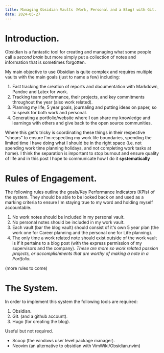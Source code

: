 ```yaml
---
title: Managing Obsidian Vaults (Work, Personal and a Blog) with Git.
date: 2024-05-27
---
```

# Introduction. 
Obsidian is a fantastic tool for creating and managing what some people call a *second brain* but more simply put a collection of notes and information that is sometimes forgotten. 

My main objective to use Obsidian is quite complex and requires multiple vaults with the main goals (just to name a few) including:
1. Fast tracking the creation of reports and documentation with Markdown, Pandoc and Latex for work.
2. Tracking team performance, their projects, and key commitments throughout the year (also work related). 
3. Planning my life, 5 year goals, journaling and putting ideas on paper, so to speak for both work and personal. 
4. Generating a portfolio/website where I can share my knowledge and learnings with others and give back to the open source communities.

Where this get's tricky is coordinating these things in their respective "shears" to ensure I'm respecting my work life boundaries, spending the limited time I have doing what I should be in the right space (i.e. not spending work time planning holidays, and not completing work tasks at home). I think the separation is important to stop burnout and ensure quality of life and in this post I hope to communicate how I do it **systematically**

# Rules of Engagement. 
The following rules outline the goals/Key Performance Indicators (KPIs) of the system. They should be able to be looked back on and used as a marking criteria to ensure I'm staying true to my word and holding myself accountable. 
1. No work notes should be included in my personal vault. 
2. No personal notes should be included in my work vault. 
3. Each vault (bar the blog vault) should consist of it's own 5 year plan (the work one for Career planning and the personal one for Life planning).
4. The only time a work related note should exist outside of the work vault is if it pertains to a blog post (with the express permission of my supervisors and the company). *These are more so work related passion projects, or accomplishments that are worthy of making a note in a Portfolio.*

(more rules to come)

# The System. 
In order to implement this system the following tools are required:
1. Obsidian.
2. Git. (and a github account). 
3. Hugo (for creating the blog).

Useful but not required.
- Scoop (the windows user level package manager). 
- Neovim (an alternative to obsidian with VimWiki/Obsidian.nvim)

